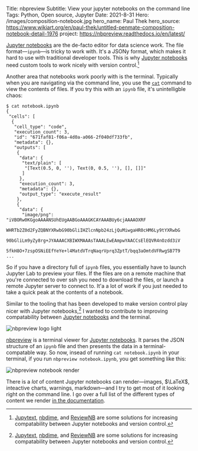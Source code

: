 Title: nbpreview
Subtitle: View your jupyter notebooks on the command line
Tags: Python, Open source, Jupyter
Date: 2021-8-31
Hero: /images/composition-notebook.jpg
hero_name: Paul Thek
hero_source: https://www.wikiart.org/en/paul-thek/untitled-penmate-composition-notebook-detail-1976
project: https://nbpreview.readthedocs.io/en/latest/

[Jupyter notebooks] are the de-facto editor for data science work.
The file format—`ipynb`—is
tricky to work with.
It's a JSONy format,
which makes it hard to use with traditional developer tools.
This is why [Jupyter notebooks] need custom tools
to work nicely with version control.[^1]

Another area that notebooks work poorly with is the terminal.
Typically when you are navigating via the command line,
you use the [`cat`](https://man7.org/linux/man-pages/man1/cat.1.html) command
to view the contents of files.
If you try this with an `ipynb` file,
it's unintelligble chaos:

```console
$ cat notebook.ipynb
{
 "cells": [
  {
   "cell_type": "code",
   "execution_count": 3,
   "id": "671faf81-f06a-4d0a-a066-2f040df733fb",
   "metadata": {},
   "outputs": [
    {
     "data": {
      "text/plain": [
       "[Text(0.5, 0, ''), Text(0, 0.5, ''), [], []]"
      ]
     },
     "execution_count": 3,
     "metadata": {},
     "output_type": "execute_result"
    },
    {
     "data": {
      "image/png": "iVBORw0KGgoAAAANSUhEUgAABGoAAAGKCAYAAABUy6cjAAAAOXRF
      WHRTb2Z0d2FyZQBNYXRwbG90bGliIHZlcnNpb24zLjQuMiwgaHR0cHM6Ly9tYXRwbG
      90bGliLm9yZy8rg+JYAAAACXBIWXMAAAsTAAALEwEAmpwYAACCsElEQVR4nOzdd3iV
      5fkH8O+7zspOSNiEEfYeYe+l4MatdVTrqNaqrVprq3ZptT/bqq3aOmtdVFRwgSB7T9
...
```

So if you have a directory full of `ipynb` files,
you essentially have to launch Jupyter Lab to preview your files.
If the files are on a remote machine that you're connected to over ssh
you need to download the files,
or launch a remote Jupyter server to connect to.
It'a a lot of work if you just needed to take a quick peak at the contents
of a notebook.

Similar to the tooling that has been developed
to make version control play nicer with Jupyter notebooks,[^1]
I wanted to contribute to improving compatability
between [Jupyter notebooks] and the terminal.

![nbpreview logo light]({static}/images/nbpreview_logo_light.svg)

[nbpreview](https://nbpreview.readthedocs.io/en/latest/) is a terminal viewer
for [Jupyter notebooks].
It parses the JSON structure of an `ipynb` file
and then presents the data in a terminal-compatable way.
So now,
insead of running `cat notebook.ipynb` in your terminal,
if you run `nbpreview notebook.ipynb`,
you get something like this:

![nbpreview notebook render]({static}/images/nbpreview_notebook_render.webp)

There is a _lot_ of content Jupyter notebooks can render—images,
$\LaTeX$,
inteactive charts,
warnings,
markdown—and
I try to get most of it looking right on the command line.
I go over a full list of the different types of content we render
[in the documentation](https://nbpreview.readthedocs.io/en/latest/features.html#features).

[^1]:
    [Jupytext](https://github.com/mwouts/jupytext),
    [nbdime](https://nbdime.readthedocs.io/en/latest/),
    and [ReviewNB](https://www.reviewnb.com/)
    are some solutions for increasing compatability
    between Jupyter notebooks and version control.

[jupyter notebooks]: https://jupyter.org/

